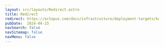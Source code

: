 ```yaml
---
layout: src/layouts/Redirect.astro
title: Redirect
redirect: https://octopus.com/docs/infrastructure/deployment-targets/kubernetes/kubernetes-api/openshift
pubDate:  2024-04-23
navSearch: false
navSitemap: false
navMenu: false
---
```

